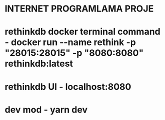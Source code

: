 # INTERNET PROGRAMLAMA PROJE
# rethinkdb docker terminal command - docker run --name rethink -p "28015:28015" -p "8080:8080"  rethinkdb:latest

# rethinkdb UI - localhost:8080

# dev mod - yarn dev
